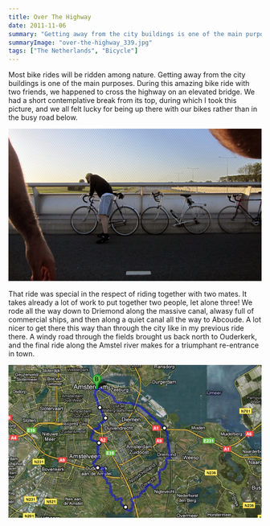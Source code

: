 ```yaml
---
title: Over The Highway
date: 2011-11-06
summary: "Getting away from the city buildings is one of the main purposes."
summaryImage: "over-the-highway_339.jpg"
tags: ["The Netherlands", "Bicycle"]
---
```


Most bike rides will be ridden among nature. Getting away from the city buildings is one of the main purposes. During this amazing bike ride with two friends, we happened to cross the highway on an elevated bridge. We had a short contemplative break from its top, during which I took this picture, and we all felt lucky for being up there with our bikes rather than in the busy road below.

![](over-the-highway_339.jpg)

That ride was special in the respect of riding together with two mates. It takes already a lot of work to put together two people, let alone three! We rode all the way down to Driemond along the massive canal, alwasy full of commercial ships, and then along a quiet canal all the way to Abcoude. A lot nicer to get there this way than through the city like in my previous ride there. A windy road through the fields brought us back north to Ouderkerk, and the final ride along the Amstel river makes for a triumphant re-entrance in town.

![](amsterdam-to-abcoude-bike-ride_350.jpg)
